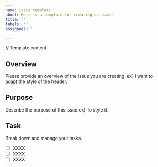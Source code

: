 ```yaml
---
name: issue template
about: Here is a template for creating an issue
title: ''
labels: ''
assignees: ''

---
```


// Template content
## Overview
Please provide an overview of the issue you are creating.
ex) I want to adapt the style of the header.

## Purpose
Describe the purpose of this issue
ex) To style it.

## Task
Break down and manage your tasks.
- [ ] XXXX
- [ ] XXXX
- [ ] XXXX
